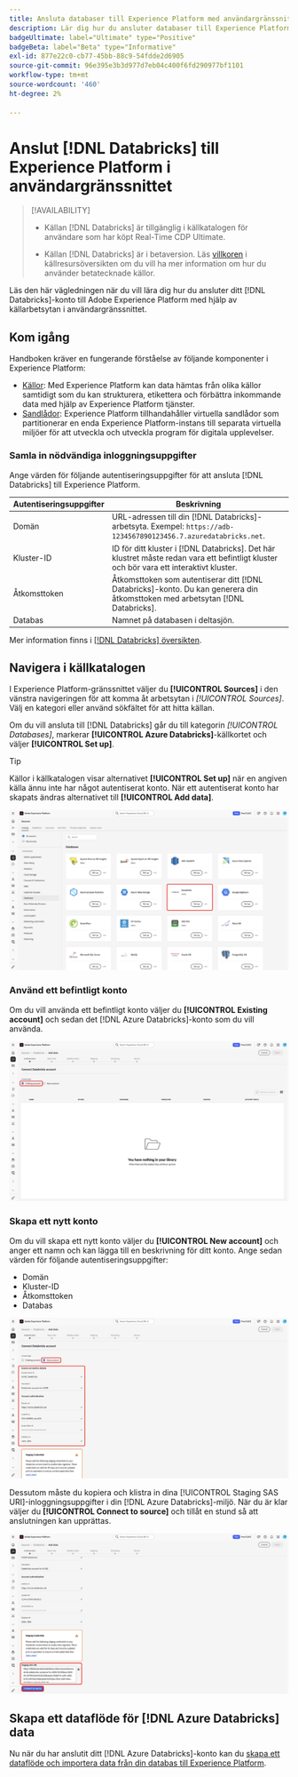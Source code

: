 ```yaml
---
title: Ansluta databaser till Experience Platform med användargränssnittet
description: Lär dig hur du ansluter databaser till Experience Platform via användargränssnittet.
badgeUltimate: label="Ultimate" type="Positive"
badgeBeta: label="Beta" type="Informative"
exl-id: 877e22c0-cb77-45bb-88c9-54fdde2d6905
source-git-commit: 96e395e3b3d977d7eb04c400f6fd290977bf1101
workflow-type: tm+mt
source-wordcount: '460'
ht-degree: 2%

---
```


# Anslut [!DNL Databricks] till Experience Platform i användargränssnittet

>[!AVAILABILITY]
>
>* Källan [!DNL Databricks] är tillgänglig i källkatalogen för användare som har köpt Real-Time CDP Ultimate.
>
>* Källan [!DNL Databricks] är i betaversion. Läs [villkoren](../../../../home.md#terms-and-conditions) i källresursöversikten om du vill ha mer information om hur du använder betatecknade källor.

Läs den här vägledningen när du vill lära dig hur du ansluter ditt [!DNL Databricks]-konto till Adobe Experience Platform med hjälp av källarbetsytan i användargränssnittet.

## Kom igång

Handboken kräver en fungerande förståelse av följande komponenter i Experience Platform:

* [Källor](../../../../home.md): Med Experience Platform kan data hämtas från olika källor samtidigt som du kan strukturera, etikettera och förbättra inkommande data med hjälp av Experience Platform tjänster.
* [Sandlådor](../../../../../sandboxes/home.md): Experience Platform tillhandahåller virtuella sandlådor som partitionerar en enda Experience Platform-instans till separata virtuella miljöer för att utveckla och utveckla program för digitala upplevelser.

### Samla in nödvändiga inloggningsuppgifter

Ange värden för följande autentiseringsuppgifter för att ansluta [!DNL Databricks] till Experience Platform.

| Autentiseringsuppgifter | Beskrivning |
| --- | --- |
| Domän | URL-adressen till din [!DNL Databricks]-arbetsyta. Exempel: `https://adb-1234567890123456.7.azuredatabricks.net`. |
| Kluster-ID | ID för ditt kluster i [!DNL Databricks]. Det här klustret måste redan vara ett befintligt kluster och bör vara ett interaktivt kluster. |
| Åtkomsttoken | Åtkomsttoken som autentiserar ditt [!DNL Databricks]-konto. Du kan generera din åtkomsttoken med arbetsytan [!DNL Databricks]. |
| Databas | Namnet på databasen i deltasjön. |

Mer information finns i [[!DNL Databricks] översikten](../../../../connectors/databases/databricks.md).

## Navigera i källkatalogen

I Experience Platform-gränssnittet väljer du **[!UICONTROL Sources]** i den vänstra navigeringen för att komma åt arbetsytan i *[!UICONTROL Sources]*. Välj en kategori eller använd sökfältet för att hitta källan.

Om du vill ansluta till [!DNL Databricks] går du till kategorin *[!UICONTROL Databases]*, markerar **[!UICONTROL Azure Databricks]**-källkortet och väljer **[!UICONTROL Set up]**.

>[!TIP]
>
>Källor i källkatalogen visar alternativet **[!UICONTROL Set up]** när en angiven källa ännu inte har något autentiserat konto. När ett autentiserat konto har skapats ändras alternativet till **[!UICONTROL Add data]**.

![Källkatalogen med källkortet för Azure-databaser har valts.](../../../../images/tutorials/create/databricks/catalog.png)

### Använd ett befintligt konto

Om du vill använda ett befintligt konto väljer du **[!UICONTROL Existing account]** och sedan det [!DNL Azure Databricks]-konto som du vill använda.

![Det befintliga kontogränssnittet i källarbetsflödet med &quot;Befintligt konto&quot; valt.](../../../../images/tutorials/create/databricks/existing.png)

### Skapa ett nytt konto

Om du vill skapa ett nytt konto väljer du **[!UICONTROL New account]** och anger ett namn och kan lägga till en beskrivning för ditt konto. Ange sedan värden för följande autentiseringsuppgifter:

* Domän
* Kluster-ID
* Åtkomsttoken
* Databas

![Det nya kontogränssnittet i källarbetsflödet med ett kontonamn och en valfri beskrivning har angetts.](../../../../images/tutorials/create/databricks/new.png)

Dessutom måste du kopiera och klistra in dina [!UICONTROL Staging SAS URI]-inloggningsuppgifter i din [!DNL Azure Databricks]-miljö. När du är klar väljer du **[!UICONTROL Connect to source]** och tillåt en stund så att anslutningen kan upprättas.

![SAS-URI:ns mellanlagringsuppgifter.](../../../../images/tutorials/create/databricks/sas-uri.png)

## Skapa ett dataflöde för [!DNL Azure Databricks] data

Nu när du har anslutit ditt [!DNL Azure Databricks]-konto kan du [skapa ett dataflöde och importera data från din databas till Experience Platform](../../dataflow/databases.md).
